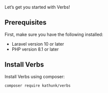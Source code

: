 Let’s get you started with Verbs!

## Prerequisites

First, make sure you have the following installed:

- Laravel version 10 or later
- PHP version 8.1 or later

## Install Verbs

Install Verbs using composer:

```shell
composer require kathunk/verbs
```
